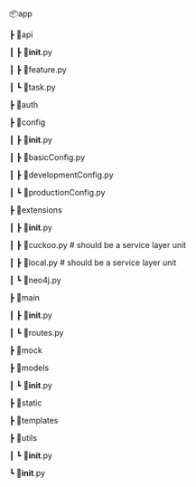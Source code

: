 📦app

 ┣ 📂api

 ┃ ┣ 📜__init__.py

 ┃ ┣ 📜feature.py

 ┃ ┗ 📜task.py

 ┣ 📂auth

 ┣ 📂config

 ┃ ┣ 📜__init__.py

 ┃ ┣ 📜basicConfig.py

 ┃ ┣ 📜developmentConfig.py

 ┃ ┗ 📜productionConfig.py

 ┣ 📂extensions

 ┃ ┣ 📜__init__.py

 ┃ ┣ 📜cuckoo.py # should be a service layer unit

 ┃ ┣ 📜local.py # should be a service layer unit

 ┃ ┗ 📜neo4j.py

 ┣ 📂main

 ┃ ┣ 📜__init__.py

 ┃ ┗ 📜routes.py

 ┣ 📂mock

 ┣ 📂models

 ┃ ┗ 📜__init__.py

 ┣ 📂static

 ┣ 📂templates

 ┣ 📂utils
 
 ┃ ┗ 📜__init__.py

 ┗ 📜__init__.py